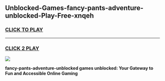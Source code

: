 
## Unblocked-Games-fancy-pants-adventure-unblocked-Play-Free-xnqeh
<h3>
<a href="https://premium76.site?title=fancy-pants-adventure-unblocked&ref=22A">CLICK TO PLAY</a></h3>
<hr>

<h3>
<a href="https://premium76.site?title=fancy-pants-adventure-unblocked&ref=22A">CLICK 2 PLAY</a>
  
</h3>

<a href="https://premium76.site?title=fancy-pants-adventure-unblocked&ref=22A"><img src="https://clearcache.store/games.png"></a>


**fancy-pants-adventure-unblocked games unblocked: Your Gateway to Fun and Accessible Online Gaming**
